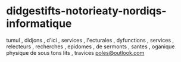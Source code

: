 # didgestifts-notorieaty-nordiqs-informatique
tumul , didjons , d'ici , services , l'ecturales , dyfunctions , services , relecteurs , recherches , epidomes , de sermonts , santes , oganique physique de sous tons lits , travices poles@outlook.com
